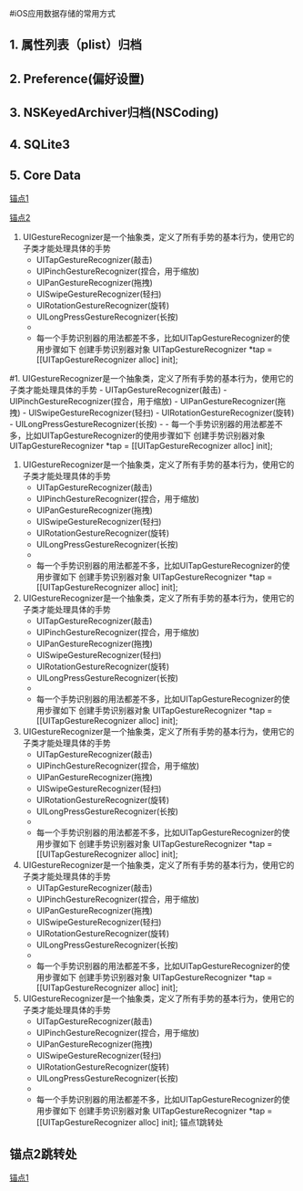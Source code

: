 #iOS应用数据存储的常用方式

## 1. 属性列表（plist）归档
## 2. Preference(偏好设置)
## 3. NSKeyedArchiver归档(NSCoding)
## 4. SQLite3
## 5. Core Data

<a href="#1">锚点1</a>  

<a href="#2">锚点2</a>  






1. UIGestureRecognizer是一个抽象类，定义了所有手势的基本行为，使用它的子类才能处理具体的手势
    - UITapGestureRecognizer(敲击)
    - UIPinchGestureRecognizer(捏合，用于缩放)
    - UIPanGestureRecognizer(拖拽)
    - UISwipeGestureRecognizer(轻扫)
    - UIRotationGestureRecognizer(旋转)
    - UILongPressGestureRecognizer(长按)
    -
    - 每一个手势识别器的用法都差不多，比如UITapGestureRecognizer的使用步骤如下
创建手势识别器对象
UITapGestureRecognizer *tap = [[UITapGestureRecognizer alloc] init];

#1. UIGestureRecognizer是一个抽象类，定义了所有手势的基本行为，使用它的子类才能处理具体的手势
    - UITapGestureRecognizer(敲击)
    - UIPinchGestureRecognizer(捏合，用于缩放)
    - UIPanGestureRecognizer(拖拽)
    - UISwipeGestureRecognizer(轻扫)
    - UIRotationGestureRecognizer(旋转)
    - UILongPressGestureRecognizer(长按)
    -
    - 每一个手势识别器的用法都差不多，比如UITapGestureRecognizer的使用步骤如下
创建手势识别器对象
UITapGestureRecognizer *tap = [[UITapGestureRecognizer alloc] init];
1. UIGestureRecognizer是一个抽象类，定义了所有手势的基本行为，使用它的子类才能处理具体的手势
    - UITapGestureRecognizer(敲击)
    - UIPinchGestureRecognizer(捏合，用于缩放)
    - UIPanGestureRecognizer(拖拽)
    - UISwipeGestureRecognizer(轻扫)
    - UIRotationGestureRecognizer(旋转)
    - UILongPressGestureRecognizer(长按)
    -
    - 每一个手势识别器的用法都差不多，比如UITapGestureRecognizer的使用步骤如下
创建手势识别器对象
UITapGestureRecognizer *tap = [[UITapGestureRecognizer alloc] init];
1. UIGestureRecognizer是一个抽象类，定义了所有手势的基本行为，使用它的子类才能处理具体的手势
    - UITapGestureRecognizer(敲击)
    - UIPinchGestureRecognizer(捏合，用于缩放)
    - UIPanGestureRecognizer(拖拽)
    - UISwipeGestureRecognizer(轻扫)
    - UIRotationGestureRecognizer(旋转)
    - UILongPressGestureRecognizer(长按)
    -
    - 每一个手势识别器的用法都差不多，比如UITapGestureRecognizer的使用步骤如下
创建手势识别器对象
UITapGestureRecognizer *tap = [[UITapGestureRecognizer alloc] init];
1. UIGestureRecognizer是一个抽象类，定义了所有手势的基本行为，使用它的子类才能处理具体的手势
    - UITapGestureRecognizer(敲击)
    - UIPinchGestureRecognizer(捏合，用于缩放)
    - UIPanGestureRecognizer(拖拽)
    - UISwipeGestureRecognizer(轻扫)
    - UIRotationGestureRecognizer(旋转)
    - UILongPressGestureRecognizer(长按)
    -
    - 每一个手势识别器的用法都差不多，比如UITapGestureRecognizer的使用步骤如下
创建手势识别器对象
UITapGestureRecognizer *tap = [[UITapGestureRecognizer alloc] init];
1. UIGestureRecognizer是一个抽象类，定义了所有手势的基本行为，使用它的子类才能处理具体的手势
    - UITapGestureRecognizer(敲击)
    - UIPinchGestureRecognizer(捏合，用于缩放)
    - UIPanGestureRecognizer(拖拽)
    - UISwipeGestureRecognizer(轻扫)
    - UIRotationGestureRecognizer(旋转)
    - UILongPressGestureRecognizer(长按)
    -
    - 每一个手势识别器的用法都差不多，比如UITapGestureRecognizer的使用步骤如下
创建手势识别器对象
UITapGestureRecognizer *tap = [[UITapGestureRecognizer alloc] init];
1. UIGestureRecognizer是一个抽象类，定义了所有手势的基本行为，使用它的子类才能处理具体的手势
    - UITapGestureRecognizer(敲击)
    - UIPinchGestureRecognizer(捏合，用于缩放)
    - UIPanGestureRecognizer(拖拽)
    - UISwipeGestureRecognizer(轻扫)
    - UIRotationGestureRecognizer(旋转)
    - UILongPressGestureRecognizer(长按)
    -
    - 每一个手势识别器的用法都差不多，比如UITapGestureRecognizer的使用步骤如下
创建手势识别器对象
UITapGestureRecognizer *tap = [[UITapGestureRecognizer alloc] init];
<a name="1">锚点1跳转处</a>
<h2 id="2">锚点2跳转处</h2>

<a href="#0">锚点1</a>  






